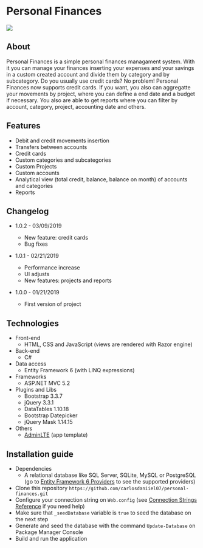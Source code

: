 Personal Finances
============
![](https://i.imgur.com/HUnSnuo.png)

## About
Personal Finances is a simple personal finances managament system. With it you can manage your finances inserting your expenses and your savings in a custom created account and divide them by category and by subcategory. Do you usually use credit cards? No problem! Personal Finances now supports credit cards. If you want, you also can aggregatte your movements by project, where you can define a end date and a budget if necessary. You also are able to get reports where you can filter by account, category, project, accounting date and others.

## Features
* Debit and credit movements insertion
* Transfers between accounts
* Credit cards
* Custom categories and subcategories
* Custom Projects
* Custom accounts
* Analytical view (total credit, balance, balance on month) of accounts and categories
* Reports

## Changelog
* 1.0.2 - 03/09/2019
  * New feature: credit cards
  * Bug fixes
  
* 1.0.1 - 02/21/2019
  * Performance increase
  * UI adjusts
  * New features: projects and reports
 
* 1.0.0 - 01/21/2019
  * First version of project

## Technologies
* Front-end
  * HTML, CSS and JavaScript (views are rendered with Razor engine)
* Back-end
  * C#
* Data access
  * Entity Framework 6 (with LINQ expressions)
* Frameworks
  * ASP.NET MVC 5.2
* Plugins and Libs
  * Bootstrap 3.3.7
  * jQuery 3.3.1
  * DataTables 1.10.18
  * Bootstrap Datepicker 
  * jQuery Mask 1.14.15
* Others
  * [AdminLTE](https://github.com/almasaeed2010/AdminLTE) (app template)
 
 ## Installation guide
  * Dependencies
     * A relational database like SQL Server, SQLite, MySQL or PostgreSQL (go to [Entity Framework 6 Providers](https://docs.microsoft.com/pt-br/ef/ef6/fundamentals/providers/) to see the supported providers)
  * Clone this repository `https://github.com/carlosdaniiel07/personal-finances.git`
  * Configure your connection string on `Web.config` (see [Connection Strings Reference](https://www.connectionstrings.com/) if you need help)
  * Make sure that `_seedDatabase` variable is `true` to seed the database on the next step
  * Generate and seed the database with the command `Update-Database` on Package Manager Console
  * Build and run the application
